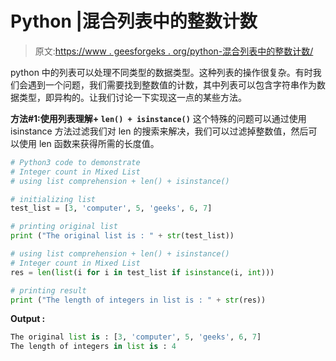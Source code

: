 # Python |混合列表中的整数计数

> 原文:[https://www . geesforgeks . org/python-混合列表中的整数计数/](https://www.geeksforgeeks.org/python-integer-count-in-mixed-list/)

python 中的列表可以处理不同类型的数据类型。这种列表的操作很复杂。有时我们会遇到一个问题，我们需要找到整数值的计数，其中列表可以包含字符串作为数据类型，即异构的。让我们讨论一下实现这一点的某些方法。

**方法#1:使用列表理解+ `len() + isinstance()`**
这个特殊的问题可以通过使用 isinstance 方法过滤我们对 len 的搜索来解决，我们可以过滤掉整数值，然后可以使用 len 函数来获得所需的长度值。

```py
# Python3 code to demonstrate 
# Integer count in Mixed List
# using list comprehension + len() + isinstance()

# initializing list
test_list = [3, 'computer', 5, 'geeks', 6, 7]

# printing original list 
print ("The original list is : " + str(test_list))

# using list comprehension + len() + isinstance()
# Integer count in Mixed List
res = len(list(i for i in test_list if isinstance(i, int)))

# printing result
print ("The length of integers in list is : " + str(res))
```

**Output :**

```py
The original list is : [3, 'computer', 5, 'geeks', 6, 7]
The length of integers in list is : 4

```